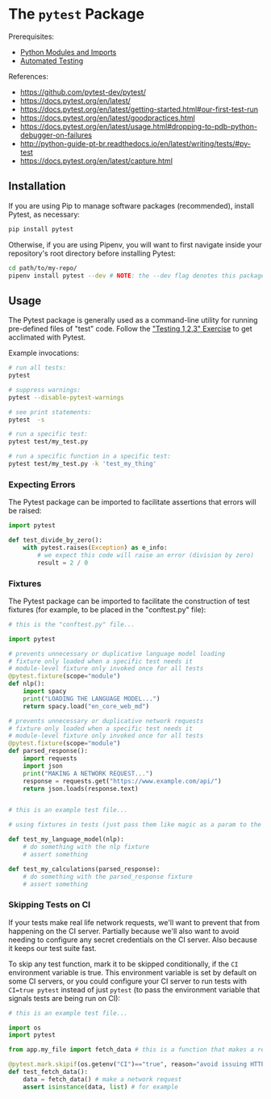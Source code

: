 # The `pytest` Package

Prerequisites:
  + [Python Modules and Imports](/notes/python/modules/README.md)
  + [Automated Testing](/notes/software/testing.md)


References:

  + https://github.com/pytest-dev/pytest/
  + https://docs.pytest.org/en/latest/
  + https://docs.pytest.org/en/latest/getting-started.html#our-first-test-run
  + https://docs.pytest.org/en/latest/goodpractices.html
  + https://docs.pytest.org/en/latest/usage.html#dropping-to-pdb-python-debugger-on-failures
  + http://python-guide-pt-br.readthedocs.io/en/latest/writing/tests/#py-test
  + https://docs.pytest.org/en/latest/capture.html

## Installation

If you are using Pip to manage software packages (recommended), install Pytest, as necessary:

```sh
pip install pytest
```

Otherwise, if you are using Pipenv, you will want to first navigate inside your repository's root directory before installing Pytest:

```sh
cd path/to/my-repo/
pipenv install pytest --dev # NOTE: the --dev flag denotes this package will be used in development only
```

## Usage

The Pytest package is generally used as a command-line utility for running pre-defined files of "test" code. Follow the ["Testing 1,2,3" Exercise](/exercises/testing-123/README.md) to get acclimated with Pytest.


Example invocations:

```sh
# run all tests:
pytest

# suppress warnings:
pytest --disable-pytest-warnings

# see print statements:
pytest  -s

# run a specific test:
pytest test/my_test.py

# run a specific function in a specific test:
pytest test/my_test.py -k 'test_my_thing'
```

### Expecting Errors

The Pytest package can be imported to facilitate assertions that errors will be raised:

```py
import pytest

def test_divide_by_zero():
    with pytest.raises(Exception) as e_info:
        # we expect this code will raise an error (division by zero)
        result = 2 / 0
```

### Fixtures

The Pytest package can be imported to facilitate the construction of test fixtures (for example, to be placed in the "conftest.py" file):

```py
# this is the "conftest.py" file...

import pytest

# prevents unnecessary or duplicative language model loading
# fixture only loaded when a specific test needs it
# module-level fixture only invoked once for all tests
@pytest.fixture(scope="module")
def nlp():
    import spacy
    print("LOADING THE LANGUAGE MODEL...")
    return spacy.load("en_core_web_md")

# prevents unnecessary or duplicative network requests
# fixture only loaded when a specific test needs it
# module-level fixture only invoked once for all tests
@pytest.fixture(scope="module")
def parsed_response():
    import requests
    import json
    print("MAKING A NETWORK REQUEST...")
    response = requests.get("https://www.example.com/api/")
    return json.loads(response.text)

```


```py

# this is an example test file...

# using fixtures in tests (just pass them like magic as a param to the test function that needs them):

def test_my_language_model(nlp):
    # do something with the nlp fixture
    # assert something

def test_my_calculations(parsed_response):
    # do something with the parsed_response fixture
    # assert something
```


### Skipping Tests on CI

If your tests make real life network requests, we'll want to prevent that from happening on the CI server. Partially because we'll also want to avoid needing to configure any secret credentials on the CI server. Also because it keeps our test suite fast. 

To skip any test function, mark it to be skipped conditionally, if the `CI` environment variable is true. This environment variable is set by default on some CI servers, or you could configure your CI server to run tests with `CI=true pytest` instead of just `pytest` (to pass the environment variable that signals tests are being run on CI):

```py
# this is an example test file...

import os
import pytest

from app.my_file import fetch_data # this is a function that makes a real network request

@pytest.mark.skipif(os.getenv("CI")=="true", reason="avoid issuing HTTP requests on the CI server") # skips this test on CI
def test_fetch_data():
    data = fetch_data() # make a network request
    assert isinstance(data, list) # for example

```
